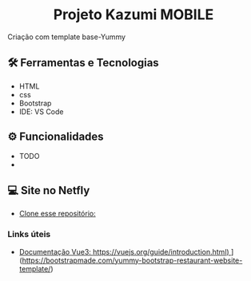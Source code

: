 <h1 align="center">Projeto Kazumi MOBILE</h1>

Criação com template base-Yummy

## 🛠️ Ferramentas e Tecnologias

- HTML 
- css
- Bootstrap
- IDE: VS Code

## ⚙ Funcionalidades
- TODO
- 
## 💻 Site no Netfly

- [Clone esse repositório:](https://peppy-mermaid-b8628b.netlify.app/)  
 
### Links úteis

- [Documentação Vue3: https://vuejs.org/guide/introduction.html) ](https://vuejs.org/guide/introduction.html)
](https://bootstrapmade.com/yummy-bootstrap-restaurant-website-template/)

